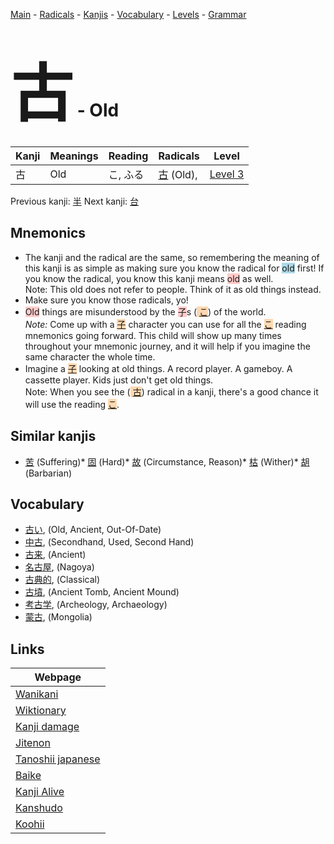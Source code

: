 <style> bigfont {font-size: 100px}</style>
[Main](../index.md) -
[Radicals](../radicals.md) -
[Kanjis](../kanjis.md) -
[Vocabulary](../vocabulary.md) -
[Levels](../levels.md) -
[Grammar](../grammar.md)
# <bigfont> 古</bigfont> - Old 

| Kanji | Meanings | Reading | Radicals | Level |
| --- | --- | --- | --- | --- |
| 古 | Old | こ, ふる | [古](../radicals/古.md) (Old),  | [Level 3](../levels/wk_level3.md) |

Previous kanji: [半](半.md) Next kanji: [台](台.md) 

## Mnemonics
 * The kanji and the radical are the same, so remembering the meaning of this kanji is as simple as making sure you know the radical for <span style="background-color:#ADD8E6"> old</span> first! If you know the radical, you know this kanji means <span style="background-color:#ffcccb"> old</span> as well.<br />Note: This old does not refer to people. Think of it as old things instead.
* Make sure you know those radicals, yo!
* <span style="background-color:#ffcccb"> Old</span> things are misunderstood by the <span style="background-color:#ffcccb"> 子</span>s (<span style="background-color:#fed8b1"> [こ](https://jisho.org/search/こ)</span>) of the world.<br />*Note:* Come up with a <span style="background-color:#fed8b1"> [子](https://jisho.org/search/子)</span> character you can use for all the <span style="background-color:#fed8b1"> [こ](https://jisho.org/search/こ)</span> reading mnemonics going forward. This child will show up many times throughout your mnemonic journey, and it will help if you imagine the same character the whole time.
* Imagine a <span style="background-color:#fed8b1"> [子](https://jisho.org/search/子)</span> looking at old things. A record player. A gameboy. A cassette player. Kids just don't get old things.<br />Note: When you see the (<span style="background-color:#fed8b1"> [古](https://jisho.org/search/古)</span>) radical in a kanji, there's a good chance it will use the reading <span style="background-color:#fed8b1"> [こ](https://jisho.org/search/こ)</span>.


## Similar kanjis
 * [苦](苦.md) (Suffering)* [固](固.md) (Hard)* [故](故.md) (Circumstance, Reason)* [枯](枯.md) (Wither)* [胡](胡.md) (Barbarian)


## Vocabulary
 * [古い](../vocabulary/古.md), (Old, Ancient, Out-Of-Date)
* [中古](../vocabulary/古.md), (Secondhand, Used, Second Hand)
* [古来](../vocabulary/古.md), (Ancient)
* [名古屋](../vocabulary/古.md), (Nagoya)
* [古典的](../vocabulary/古.md), (Classical)
* [古墳](../vocabulary/古.md), (Ancient Tomb, Ancient Mound)
* [考古学](../vocabulary/古.md), (Archeology, Archaeology)
* [蒙古](../vocabulary/古.md), (Mongolia)



## Links 

| Webpage |
| --- |
| [Wanikani          ](https://www.wanikani.com/kanji/古) |
| [Wiktionary        ](https://en.wiktionary.org/wiki/古) |
| [Kanji damage      ](http://www.kanjidamage.com/kanji/search?utf8=✓&q=古) |
| [Jitenon           ](https://jitenon.com/kanji/古) |
| [Tanoshii japanese ](https://www.tanoshiijapanese.com/dictionary/kanji.cfm?k=古) |
| [Baike             ](https://baike.baidu.com/item/古) |
| [Kanji Alive       ](https://app.kanjialive.com/古) |
| [Kanshudo          ](https://www.kanshudo.com/searchmn?q=古) |
| [Koohii            ](https://kanji.koohii.com/study/kanji/古) |
